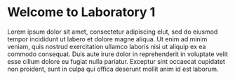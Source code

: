<html>
<head>
    <title>Welcome to Internet Technology Fundamentals</title>
</head>
<body>
    <h1>Welcome to Laboratory 1</h1>
    <p>Lorem ipsum dolor sit amet, consectetur adipiscing elut, sed
    do eiusmod tempor incididunt ut labero et dolore magne aliqua.
    Ut enim ad minim veniam, quis nostrud exercitation ullamco
    laboris nisi ut aliquip ex ea commodo consequat. Duis aute irure
    dolor in reprehenderit in voluptate velit esse cillum dolore eu
    fugiat nulla pariatur. Exceptur sint occaecat cupidatet non
    proident, sunt in culpa qui offica deserunt mollit anim id est
    laborum.</p>
</body>
</html>
